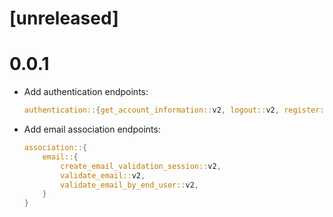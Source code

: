 # [unreleased]

# 0.0.1

* Add authentication endpoints:
  ```rust
  authentication::{get_account_information::v2, logout::v2, register::v2}
  ```
* Add email association endpoints:
  ```rust
  association::{
      email::{
	      create_email_validation_session::v2,
	      validate_email::v2,
	      validate_email_by_end_user::v2,
	  }
  }
  ```
